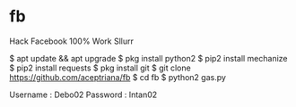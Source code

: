 # fb
Hack Facebook 100% Work Sllurr

$ apt update && apt upgrade
$ pkg install python2
$ pip2 install mechanize
$ pip2 install requests
$ pkg install git
$ git clone https://github.com/aceptriana/fb
$ cd fb
$ python2 gas.py

Username : Debo02
Password : Intan02


